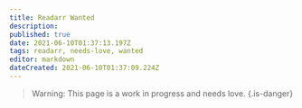 ```yaml
---
title: Readarr Wanted
description: 
published: true
date: 2021-06-10T01:37:13.197Z
tags: readarr, needs-love, wanted
editor: markdown
dateCreated: 2021-06-10T01:37:09.224Z
---
```


> Warning: This page is a work in progress and needs love.
{.is-danger}
